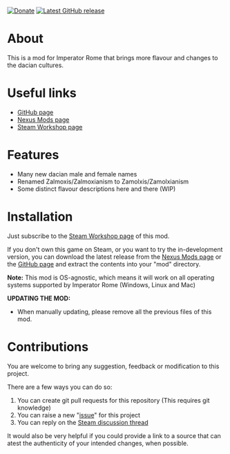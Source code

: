 [![Donate](https://img.shields.io/badge/-%E2%99%A5%20Donate-%23ff69b4)](https://hmlendea.go.ro/fund.html) [![Latest GitHub release](https://img.shields.io/github/v/release/hmlendea/imperator-dracones-invictus)](https://github.com/hmlendea/imperator-dracones-invictus/releases/latest)

# About

This is a mod for Imperator Rome that brings more flavour and changes to the dacian cultures.

# Useful links

- [GitHub page](https://github.com/hmlendea/imperator-dracones-invictus)
- [Nexus Mods page](https://nexusmods.com/imperatorrome/mods/24)
- [Steam Workshop page](https://steamcommunity.com/sharedfiles/filedetails/?id=1745923673)

# Features

 - Many new dacian male and female names
 - Renamed Zalmoxis/Zalmoxianism to Zamolxis/Zamolxianism
 - Some distinct flavour descriptions here and there (WIP)

# Installation

Just subscribe to the [Steam Workshop page](https://steamcommunity.com/sharedfiles/filedetails/?id=1745923673) of this mod.

If you don't own this game on Steam, or you want to try the in-development version, you can download the latest release from the [Nexus Mods page](https://nexusmods.com/imperatorrome/mods/24) or the [GitHub page](https://github.com/hmlendea/imperator-dracones-invictus/releases) and extract the contents into your "mod" directory.

**Note:** This mod is OS-agnostic, which means it will work on all operating systems supported by Imperator Rome (Windows, Linux and Mac)

**UPDATING THE MOD:**
- When manually updating, please remove all the previous files of this mod.

# Contributions

You are welcome to bring any suggestion, feedback or modification to this project.

There are a few ways you can do so:

1. You can create git pull requests for this repository (This requires git knowledge)
2. You can raise a new "[issue](https://github.com/hmlendea/imperator-dracones-invictus/issues)" for this project
4. You can reply on the [Steam discussion thread](https://steamcommunity.com/workshop/filedetails/discussion/1745923673/3491891042510117378//)

It would also be very helpful if you could provide a link to a source that can atest the authenticity of your intended changes, when possible.

